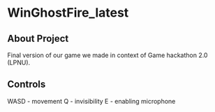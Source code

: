 # WinGhostFire_latest

## About Project

Final version of our game we made in context of Game hackathon 2.0 (LPNU). 

## Controls
 WASD - movement
 Q - invisibility
 E - enabling microphone
